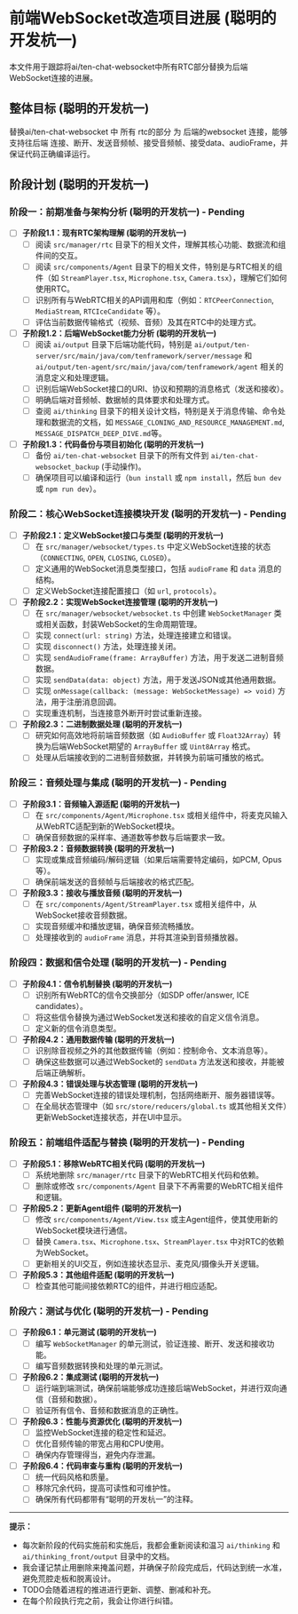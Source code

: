 # 前端WebSocket改造项目进展 (聪明的开发杭一)

本文件用于跟踪将ai/ten-chat-websocket中所有RTC部分替换为后端WebSocket连接的进展。

## 整体目标 (聪明的开发杭一)
替换ai/ten-chat-websocket 中 所有 rtc的部分 为 后端的websocket 连接，能够支持往后端 连接、断开、发送音频帧、接受音频帧、接受data、audioFrame，并保证代码正确编译运行。

## 阶段计划 (聪明的开发杭一)

### 阶段一：前期准备与架构分析 (聪明的开发杭一) - Pending
- [ ] **子阶段1.1：现有RTC架构理解 (聪明的开发杭一)**
    - [ ] 阅读 `src/manager/rtc` 目录下的相关文件，理解其核心功能、数据流和组件间的交互。
    - [ ] 阅读 `src/components/Agent` 目录下的相关文件，特别是与RTC相关的组件（如 `StreamPlayer.tsx`, `Microphone.tsx`, `Camera.tsx`），理解它们如何使用RTC。
    - [ ] 识别所有与WebRTC相关的API调用和库（例如：`RTCPeerConnection`, `MediaStream`, `RTCIceCandidate` 等）。
    - [ ] 评估当前数据传输格式（视频、音频）及其在RTC中的处理方式。
- [ ] **子阶段1.2：后端WebSocket能力分析 (聪明的开发杭一)**
    - [ ] 阅读 `ai/output` 目录下后端功能代码，特别是 `ai/output/ten-server/src/main/java/com/tenframework/server/message` 和 `ai/output/ten-agent/src/main/java/com/tenframework/agent` 相关的消息定义和处理逻辑。
    - [ ] 识别后端WebSocket接口的URI、协议和预期的消息格式（发送和接收）。
    - [ ] 明确后端对音频帧、数据帧的具体要求和处理方式。
    - [ ] 查阅 `ai/thinking` 目录下的相关设计文档，特别是关于消息传输、命令处理和数据流的文档，如 `MESSAGE_CLONING_AND_RESOURCE_MANAGEMENT.md`, `MESSAGE_DISPATCH_DEEP_DIVE.md`等。
- [ ] **子阶段1.3：代码备份与项目初始化 (聪明的开发杭一)**
    - [ ] 备份 `ai/ten-chat-websocket` 目录下的所有文件到 `ai/ten-chat-websocket_backup` (手动操作)。
    - [ ] 确保项目可以编译和运行（`bun install` 或 `npm install`，然后 `bun dev` 或 `npm run dev`）。

### 阶段二：核心WebSocket连接模块开发 (聪明的开发杭一) - Pending
- [ ] **子阶段2.1：定义WebSocket接口与类型 (聪明的开发杭一)**
    - [ ] 在 `src/manager/websocket/types.ts` 中定义WebSocket连接的状态（`CONNECTING`, `OPEN`, `CLOSING`, `CLOSED`）。
    - [ ] 定义通用的WebSocket消息类型接口，包括 `audioFrame` 和 `data` 消息的结构。
    - [ ] 定义WebSocket连接配置接口（如 `url`, `protocols`）。
- [ ] **子阶段2.2：实现WebSocket连接管理 (聪明的开发杭一)**
    - [ ] 在 `src/manager/websocket/websocket.ts` 中创建 `WebSocketManager` 类或相关函数，封装WebSocket的生命周期管理。
    - [ ] 实现 `connect(url: string)` 方法，处理连接建立和错误。
    - [ ] 实现 `disconnect()` 方法，处理连接关闭。
    - [ ] 实现 `sendAudioFrame(frame: ArrayBuffer)` 方法，用于发送二进制音频数据。
    - [ ] 实现 `sendData(data: object)` 方法，用于发送JSON或其他通用数据。
    - [ ] 实现 `onMessage(callback: (message: WebSocketMessage) => void)` 方法，用于注册消息回调。
    - [ ] 实现重连机制，当连接意外断开时尝试重新连接。
- [ ] **子阶段2.3：二进制数据处理 (聪明的开发杭一)**
    - [ ] 研究如何高效地将前端音频数据（如 `AudioBuffer` 或 `Float32Array`）转换为后端WebSocket期望的 `ArrayBuffer` 或 `Uint8Array` 格式。
    - [ ] 处理从后端接收到的二进制音频数据，并转换为前端可播放的格式。

### 阶段三：音频处理与集成 (聪明的开发杭一) - Pending
- [ ] **子阶段3.1：音频输入源适配 (聪明的开发杭一)**
    - [ ] 在 `src/components/Agent/Microphone.tsx` 或相关组件中，将麦克风输入从WebRTC适配到新的WebSocket模块。
    - [ ] 确保音频数据的采样率、通道数等参数与后端要求一致。
- [ ] **子阶段3.2：音频数据转换 (聪明的开发杭一)**
    - [ ] 实现或集成音频编码/解码逻辑（如果后端需要特定编码，如PCM, Opus等）。
    - [ ] 确保前端发送的音频帧与后端接收的格式匹配。
- [ ] **子阶段3.3：接收与播放音频 (聪明的开发杭一)**
    - [ ] 在 `src/components/Agent/StreamPlayer.tsx` 或相关组件中，从WebSocket接收音频数据。
    - [ ] 实现音频缓冲和播放逻辑，确保音频流畅播放。
    - [ ] 处理接收到的 `audioFrame` 消息，并将其渲染到音频播放器。

### 阶段四：数据和信令处理 (聪明的开发杭一) - Pending
- [ ] **子阶段4.1：信令机制替换 (聪明的开发杭一)**
    - [ ] 识别所有WebRTC的信令交换部分（如SDP offer/answer, ICE candidates）。
    - [ ] 将这些信令替换为通过WebSocket发送和接收的自定义信令消息。
    - [ ] 定义新的信令消息类型。
- [ ] **子阶段4.2：通用数据传输 (聪明的开发杭一)**
    - [ ] 识别除音视频之外的其他数据传输（例如：控制命令、文本消息等）。
    - [ ] 确保这些数据可以通过WebSocket的 `sendData` 方法发送和接收，并能被后端正确解析。
- [ ] **子阶段4.3：错误处理与状态管理 (聪明的开发杭一)**
    - [ ] 完善WebSocket连接的错误处理机制，包括网络断开、服务器错误等。
    - [ ] 在全局状态管理中（如 `src/store/reducers/global.ts` 或其他相关文件）更新WebSocket连接状态，并在UI中显示。

### 阶段五：前端组件适配与替换 (聪明的开发杭一) - Pending
- [ ] **子阶段5.1：移除WebRTC相关代码 (聪明的开发杭一)**
    - [ ] 系统地删除 `src/manager/rtc` 目录下的WebRTC相关代码和依赖。
    - [ ] 删除或修改 `src/components/Agent` 目录下不再需要的WebRTC相关组件和逻辑。
- [ ] **子阶段5.2：更新Agent组件 (聪明的开发杭一)**
    - [ ] 修改 `src/components/Agent/View.tsx` 或主Agent组件，使其使用新的WebSocket模块进行通信。
    - [ ] 替换 `Camera.tsx`、`Microphone.tsx`、`StreamPlayer.tsx` 中对RTC的依赖为WebSocket。
    - [ ] 更新相关的UI交互，例如连接状态显示、麦克风/摄像头开关逻辑。
- [ ] **子阶段5.3：其他组件适配 (聪明的开发杭一)**
    - [ ] 检查其他可能间接依赖RTC的组件，并进行相应适配。

### 阶段六：测试与优化 (聪明的开发杭一) - Pending
- [ ] **子阶段6.1：单元测试 (聪明的开发杭一)**
    - [ ] 编写 `WebSocketManager` 的单元测试，验证连接、断开、发送和接收功能。
    - [ ] 编写音频数据转换和处理的单元测试。
- [ ] **子阶段6.2：集成测试 (聪明的开发杭一)**
    - [ ] 运行端到端测试，确保前端能够成功连接后端WebSocket，并进行双向通信（音频和数据）。
    - [ ] 验证所有信令、音频和数据消息的正确性。
- [ ] **子阶段6.3：性能与资源优化 (聪明的开发杭一)**
    - [ ] 监控WebSocket连接的稳定性和延迟。
    - [ ] 优化音频传输的带宽占用和CPU使用。
    - [ ] 确保内存管理得当，避免内存泄漏。
- [ ] **子阶段6.4：代码审查与重构 (聪明的开发杭一)**
    - [ ] 统一代码风格和质量。
    - [ ] 移除冗余代码，提高可读性和可维护性。
    - [ ] 确保所有代码都带有“聪明的开发杭一”的注释。

---
**提示：**

*   每次新阶段的代码实施前和实施后，我都会重新阅读和温习 `ai/thinking` 和 `ai/thinking_front/output` 目录中的文档。
*   我会谨记禁止用删除来掩盖问题，并确保子阶段完成后，代码达到统一水准，避免荒腔走板和脱离设计。
*   TODO会随着进程的推进进行更新、调整、删减和补充。
*   在每个阶段执行完之前，我会让你进行纠错。